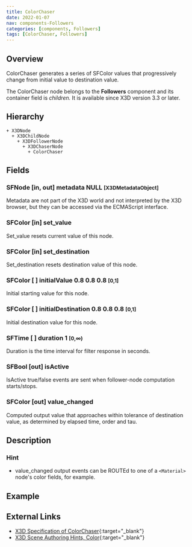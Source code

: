 ```yaml
---
title: ColorChaser
date: 2022-01-07
nav: components-Followers
categories: [components, Followers]
tags: [ColorChaser, Followers]
---
```

<style>
.post h3 {
  word-spacing: 0.2em;
}
</style>

## Overview

ColorChaser generates a series of SFColor values that progressively change from initial value to destination value.

The ColorChaser node belongs to the **Followers** component and its container field is *children.* It is available since X3D version 3.3 or later.

## Hierarchy

```
+ X3DNode
  + X3DChildNode
    + X3DFollowerNode
      + X3DChaserNode
        + ColorChaser
```

## Fields

### SFNode [in, out] **metadata** NULL <small>[X3DMetadataObject]</small>

Metadata are not part of the X3D world and not interpreted by the X3D browser, but they can be accessed via the ECMAScript interface.

### SFColor [in] **set_value**

Set_value resets current value of this node.

### SFColor [in] **set_destination**

Set_destination resets destination value of this node.

### SFColor [ ] **initialValue** 0.8 0.8 0.8 <small>[0,1]</small>

Initial starting value for this node.

### SFColor [ ] **initialDestination** 0.8 0.8 0.8 <small>[0,1]</small>

Initial destination value for this node.

### SFTime [ ] **duration** 1 <small>[0,∞)</small>

Duration is the time interval for filter response in seconds.

### SFBool [out] **isActive**

IsActive true/false events are sent when follower-node computation starts/stops.

### SFColor [out] **value_changed**

Computed output value that approaches within tolerance of destination value, as determined by elapsed time, order and tau.

## Description

### Hint

- value_changed output events can be ROUTEd to one of a `<Material>` node's color fields, for example.

## Example

<x3d-canvas src="https://create3000.github.io/media/examples/Followers/ColorChaser/ColorChaser.x3d"></x3d-canvas>

## External Links

- [X3D Specification of ColorChaser](https://www.web3d.org/documents/specifications/19775-1/V4.0/Part01/components/followers.html#ColorChaser){:target="_blank"}
- [X3D Scene Authoring Hints, Color](https://www.web3d.org/x3d/content/examples/X3dSceneAuthoringHints.html#Color){:target="_blank"}
